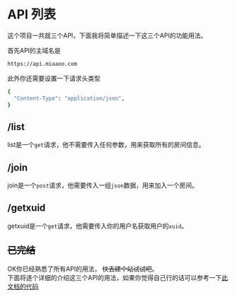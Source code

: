 # API 列表

这个项目一共就三个API，下面我将简单描述一下这三个API的功能用法。

首先API的主域名是

```bash
https://api.miaaoo.com
```

此外你还需要设置一下请求头类型

```bash
{
  "Content-Type": "application/json",
}
```

## /list

list是一个`get`请求，他不需要传入任何参数，用来获取所有的房间信息。

## /join

join是一个`post`请求，他需要传入一组`json`数据，用来加入一个房间。

## /getxuid

getxuid是一个`get`请求，他需要传入你的用户名获取用户的`xuid`。

## ~~已完结~~

OK你已经熟悉了所有API的用法， ~~快去建个站试试吧~~。   
下面将逐个详细的介绍这三个API的用法，如果你觉得自己行的话可以参考一下[此文档的代码](https://github.com/zihao-il/mc-miaaoo/blob/main/src/utils/axios.ts)
